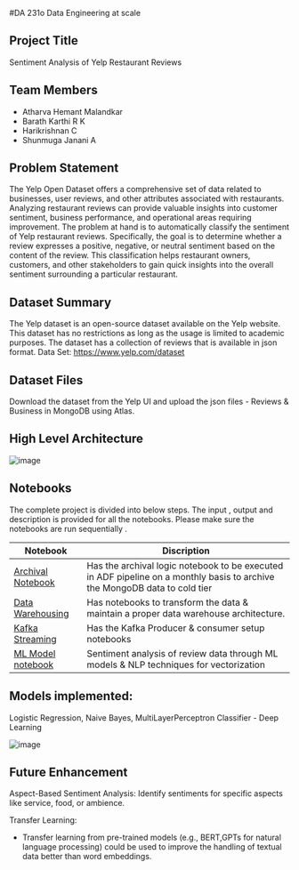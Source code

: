 #DA 231o Data Engineering at scale

## Project Title
Sentiment Analysis of Yelp Restaurant Reviews

## Team Members
- Atharva Hemant Malandkar
- Barath Karthi R K
- Harikrishnan C
- Shunmuga Janani A

## Problem Statement
The Yelp Open Dataset offers a comprehensive set of data related to businesses, user reviews, and other attributes associated with restaurants. Analyzing restaurant reviews can provide valuable insights into customer sentiment, business performance, and operational areas requiring improvement.
The problem at hand is to automatically classify the sentiment of Yelp restaurant reviews. Specifically, the goal is to determine whether a review expresses a positive, negative, or neutral sentiment based on the content of the review. This classification helps restaurant owners, customers, and other stakeholders to gain quick insights into the overall sentiment surrounding a particular restaurant.

## Dataset Summary
The Yelp dataset is an open-source dataset available on the Yelp website. This dataset has no restrictions as long as the usage is limited to academic purposes. The dataset has a collection of reviews that is available in json format.
Data Set: https://www.yelp.com/dataset

## Dataset Files
Download the dataset from the Yelp UI and upload the json files - Reviews & Business in MongoDB using Atlas.

## High Level Architecture
![image](https://github.com/user-attachments/assets/5652c198-3954-447b-b80d-d141979c587b)

## Notebooks
The complete project is divided into below steps.
The input , output  and description is provided for all the notebooks.
Please make sure the notebooks are run sequentially .

| **Notebook**                  | **Discription**     |
| ------------------- | ------------------ |
| [Archival Notebook](https://github.com/JananiAbhinav/YelpReviewsSentimentAnalysis/tree/main/Archival)   | Has the archival logic notebook to be executed in ADF pipeline on a monthly basis to archive the MongoDB data to cold tier |
| [Data Warehousing](https://github.com/JananiAbhinav/YelpReviewsSentimentAnalysis/tree/main/Data%20Warehousing)   | Has notebooks to transform the data & maintain a proper data warehouse architecture.  |
| [Kafka Streaming ](https://github.com/JananiAbhinav/YelpReviewsSentimentAnalysis/tree/main/Kafka%20Streaming)   |Has the Kafka Producer & consumer setup notebooks |
| [ML Model notebook](https://github.com/JananiAbhinav/YelpReviewsSentimentAnalysis/tree/main/ML%20model%20notebook)  | Sentiment analysis of review data through ML models & NLP techniques for vectorization|

## Models implemented:​
Logistic Regression, 
Naive Bayes, 
MultiLayerPerceptron Classifier - Deep Learning

![image](https://github.com/user-attachments/assets/0ce5990c-b4fc-4b78-994e-5ad24c09dc44)


## Future Enhancement
Aspect-Based Sentiment Analysis:
Identify sentiments for specific aspects like service, food, or ambience.

Transfer Learning:​
- Transfer learning from pre-trained models (e.g., BERT,GPTs for natural language processing) could be used to improve the handling of textual data better than word embeddings.
